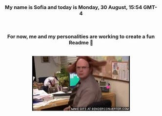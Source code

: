 


<div align="center">
<h3 >My name is Sofia and today is Monday, 30 August, 15:54 GMT-4</h3><br>
<h3 >For now, me and my personalities are working to create a fun Readme 👋
</h3><br>
<img src='img/dwight.gif' alt='working...'/>
</div>

